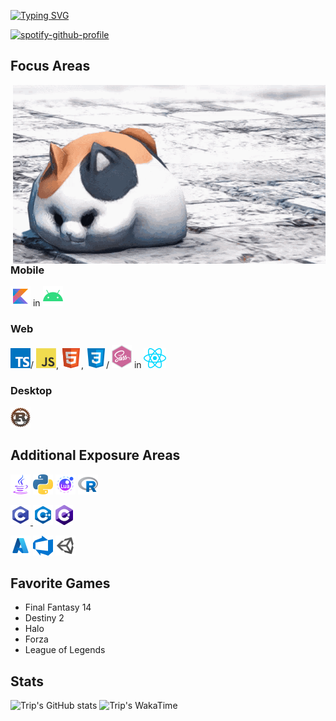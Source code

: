 [![Typing SVG](https://readme-typing-svg.demolab.com?font=Fira+Code&size=20&duration=2500&pause=1000&color=2493F7&width=435&lines=WELCOME%2C+I+AM+TRIP;I+AM+A+DEVELOPER;I+AM+A+STUDENT;I+AM+A+FINAL+FANTASY+14+PALADIN)](https://git.io/typing-svg)

[![spotify-github-profile](https://spotify-github-profile.vercel.app/api/view?uid=5cxmt9466x9fvkk34btttgig7&cover_image=true&theme=novatorem&show_offline=false&background_color=121212&interchange=false&bar_color=2493f7&bar_color_cover=false)](https://github.com/kittinan/spotify-github-profile)

## Focus Areas
<img align='right' width="500" src='https://github.com/CommanderTrip/CommanderTrip/blob/main/assets/images/ffxiv-fat-cat.gif'/>

### Mobile
<a href="https://kotlinlang.org/"><img src="https://github.com/CommanderTrip/CommanderTrip/blob/main/assets/icons/kotlin.png" alt="Kotlin"/></a> in 
<a href="https://developer.android.com/"><img src="https://github.com/CommanderTrip/CommanderTrip/blob/main/assets/icons/android.png" alt="Android"/></a>

### Web
<a href="https://www.typescriptlang.org/"><img src="https://github.com/CommanderTrip/CommanderTrip/blob/main/assets/icons/typescript.png" alt="Typescript"/></a>/
<a href="https://www.javascript.com/"><img src="https://github.com/CommanderTrip/CommanderTrip/blob/main/assets/icons/javascript.png" alt="Javascript"/></a>, 
<a href="https://developer.mozilla.org/en-US/docs/Glossary/HTML5"><img src="https://github.com/CommanderTrip/CommanderTrip/blob/main/assets/icons/html5.png" alt="HTML"/></a>, 
<a href="https://www.w3schools.com/css/"><img src="https://github.com/CommanderTrip/CommanderTrip/blob/main/assets/icons/css3.png" alt="CSS"/></a>/
<a href="https://sass-lang.com/"><img src="https://github.com/CommanderTrip/CommanderTrip/blob/main/assets/icons/sass.png" alt="SASS"/></a> in 
<a href="https://reactjs.org/"><img src="https://github.com/CommanderTrip/CommanderTrip/blob/main/assets/icons/react.png" alt="React"/></a>

### Desktop
<a href="https://www.rust-lang.org/learn"><img src="https://github.com/CommanderTrip/CommanderTrip/blob/main/assets/icons/rust.png" alt="Rust"/></a>

## Additional Exposure Areas
<a href="https://www.java.com/en/"><img src="https://github.com/CommanderTrip/CommanderTrip/blob/main/assets/icons/java.png" alt="Java"/></a> <a href="https://www.python.org/"><img src="https://github.com/CommanderTrip/CommanderTrip/blob/main/assets/icons/python.png" alt="Python"/></a> <a href="https://www.lua.org/"><img src="https://github.com/CommanderTrip/CommanderTrip/blob/main/assets/icons/lua.png" alt="Lua"/></a> <a href="https://www.r-project.org/"><img src="https://github.com/CommanderTrip/CommanderTrip/blob/main/assets/icons/r.png" alt="R"/></a>

<a href="https://www.w3schools.com/c/c_intro.php"><img src="https://github.com/CommanderTrip/CommanderTrip/blob/main/assets/icons/c.png" alt="C"/> <a href="https://www.w3schools.com/cpp/"><img src="https://github.com/CommanderTrip/CommanderTrip/blob/main/assets/icons/c%2B%2B.png" alt="C++"/></a> <a href="https://learn.microsoft.com/en-us/dotnet/csharp/"><img src="https://github.com/CommanderTrip/CommanderTrip/blob/main/assets/icons/csharp.png" alt="C#"/></a>

<a href="https://azure.microsoft.com/en-us"><img src="https://github.com/CommanderTrip/CommanderTrip/blob/main/assets/icons/azure.png" alt="Azure Cloud"/></a> <a href="https://azure.microsoft.com/en-us/products/devops"><img src="https://github.com/CommanderTrip/CommanderTrip/blob/main/assets/icons/azure_devops.png" alt="Azure DevOps"/></a> <a href="https://unity.com/"><img src="https://github.com/CommanderTrip/CommanderTrip/blob/main/assets/icons/unity.png" alt="Unity"/></a>

## Favorite Games
- Final Fantasy 14
- Destiny 2
- Halo
- Forza
- League of Legends

## Stats
![Trip's GitHub stats](https://github-readme-stats.vercel.app/api?username=CommanderTrip&show_icons=true&theme=default)
![Trip's WakaTime](https://wakatime.com/share/@5489f29b-196b-474d-b72a-77e0d696273c/5874a572-58dc-4852-833c-9cdffaeacd4e.png)
